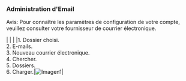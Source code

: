 ### Administration d'Email

Avis: Pour connaître les paramètres de configuration de votre compte, veuillez consulter votre fournisseur de courrier électronique.

|  |  |
|1.	Dossier choisi.<br> 2.	E-mails.<br> 3.	Nouveau courrier électronique.<br> 4.	Chercher.<br> 5.	Dossiers.<br> 6.	Charger.|![Imagen1](http://static.energysistem.com/images/manuals/39530/537083f568d9e.jpg)|
